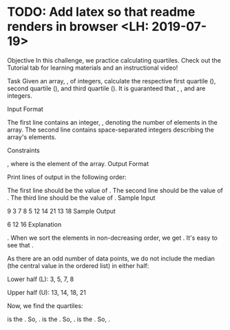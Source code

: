 # TODO: Add latex so that readme renders in browser <LH: 2019-07-19>

Objective 
In this challenge, we practice calculating quartiles. Check out the Tutorial tab for learning materials and an instructional video!

Task 
Given an array, , of  integers, calculate the respective first quartile (), second quartile (), and third quartile (). It is guaranteed that , , and  are integers.

Input Format

The first line contains an integer, , denoting the number of elements in the array. 
The second line contains  space-separated integers describing the array's elements.

Constraints

, where  is the  element of the array.
Output Format

Print  lines of output in the following order:

The first line should be the value of .
The second line should be the value of .
The third line should be the value of .
Sample Input

9
3 7 8 5 12 14 21 13 18
Sample Output

6
12
16
Explanation

. When we sort the elements in non-decreasing order, we get . It's easy to see that .

As there are an odd number of data points, we do not include the median (the central value in the ordered list) in either half:

Lower half (L): 3, 5, 7, 8

Upper half (U): 13, 14, 18, 21

Now, we find the quartiles:

 is the . So, .
 is the . So, .
 is the . So, .
